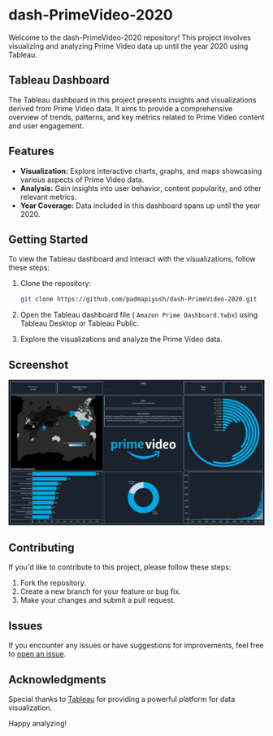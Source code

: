 # dash-PrimeVideo-2020

Welcome to the dash-PrimeVideo-2020 repository! This project involves visualizing and analyzing Prime Video data up until the year 2020 using Tableau.

## Tableau Dashboard

The Tableau dashboard in this project presents insights and visualizations derived from Prime Video data. It aims to provide a comprehensive overview of trends, patterns, and key metrics related to Prime Video content and user engagement.

## Features

- **Visualization:** Explore interactive charts, graphs, and maps showcasing various aspects of Prime Video data.
- **Analysis:** Gain insights into user behavior, content popularity, and other relevant metrics.
- **Year Coverage:** Data included in this dashboard spans up until the year 2020.

## Getting Started

To view the Tableau dashboard and interact with the visualizations, follow these steps:

1. Clone the repository:

    ```bash
    git clone https://github.com/padmapiyush/dash-PrimeVideo-2020.git
    ```

2. Open the Tableau dashboard file ( `Amazon Prime Dashboard.twbx`) using Tableau Desktop or Tableau Public.

3. Explore the visualizations and analyze the Prime Video data.

## Screenshot

![Dashboard Screenshot](https://github.com/Padmapiyush/dash-PrimeVideo-2020/blob/main/Dashboard%201.png)


## Contributing

If you'd like to contribute to this project, please follow these steps:

1. Fork the repository.
2. Create a new branch for your feature or bug fix.
3. Make your changes and submit a pull request.

## Issues

If you encounter any issues or have suggestions for improvements, feel free to [open an issue](https://github.com/padmapiyush/dash-PrimeVideo-2020/issues).

## Acknowledgments

Special thanks to [Tableau](https://www.tableau.com/) for providing a powerful platform for data visualization.

Happy analyzing!
